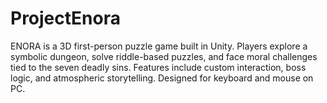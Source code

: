 # ProjectEnora
ENORA is a 3D first-person puzzle game built in Unity. Players explore a symbolic dungeon, solve riddle-based puzzles, and face moral challenges tied to the seven deadly sins. Features include custom interaction, boss logic, and atmospheric storytelling. Designed for keyboard and mouse on PC.
